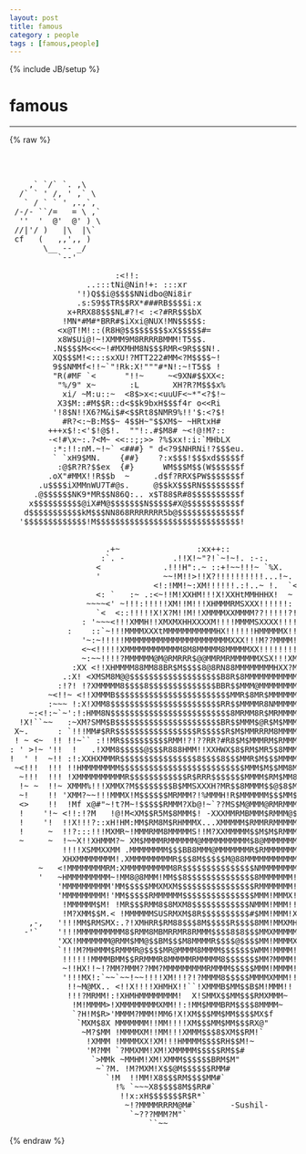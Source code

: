 ```yaml
---
layout: post
title: famous
category : people
tags : [famous,people]
---
```

{% include JB/setup %}
# famous
---
{% raw %}
<pre>



    ,` `/` `. ,\  
  /` ` &#039; /, &#039; ,` \   
   ` / ` ` &#039; ,.,`,   
 /-/- ``/=   = \ ,`  
  &#039;&#039;  &#039;  @&#039;  @&#039; ) \  
 //|&#039;/ )   |\  |\`    
 cf   (   ,,&#039;,, )   
       \__ -- _/    
          `--&#039;   

                      :&lt;!!:
                ..:::tNi@Nin!+: :::xr
              &#039;!)Q$$i@$$$$NNidbo@Ni8ir
              .s:S9$$TR$$RX*###RB$$$$i:x
            x+RRX88$$$NL#?!&lt; :&lt;?#RR$$$bX
           !MN*#M#*BRR#$iXxi@NUX!MN$$$$$:
          &lt;x@T!M!::(R8H@$$$$$$$$$xX$$$$$#=
          x8W$Ui@!~!XMMM9M8RRRRBMMM!T5$$.
         .N$$$$M&lt;&lt;&lt;~!#MXMHM8N$$$RMR&lt;9R$$$N!.
         XQ$$$M!&lt;:::sxXU!?MTT222#MM&lt;?M$$$$~!
         9$$NMMf&lt;!!~`&quot;!Rk:X!&quot;&quot;&quot;#*N!:~!T5$$ !
         &quot;R(#MF `&lt;      &quot;!!~     ~&lt;9XN#$$XX&lt;:
          &quot;%/9&quot; x~       :L       XH?R?M$$$x%
           xi/ ~M:u::~  &lt;8$&gt;x&lt;:&lt;uuUF&lt;~*&quot;&lt;?$!~
          X3$M::#M$$R::d&lt;$$k9bxH$$$f4r o&lt;&lt;Ri
         &#039;!8$N!!X6?M&amp;i$#&lt;$$Rt8$NMR9%!!&#039;$:&lt;?$!
           #R?&lt;:~B:M$$~ 4$$H~&quot;$$XM$~ ~HRtxH#
        +++x$!:&lt;&#039;$!@$!.  &quot;&quot;!:.#$M8# ~&lt;!@!M?::
        -&lt;!#\x~:.?&lt;M~ &lt;&lt;::;;&gt;&gt; ?%$xx!:i:`MHbLX
         :*:!!:nM.~!~` &lt;###} &quot; d&lt;?9$NHRNi!?$$$eu.
         ` `xH9$MN.    {##}    ?:x$$$!$$$xd$$$$$f
          :@$R?R?$$ex  {#}      WM$$$M$$(W$$$$$$f
        .oX&quot;#MMX!!R$$b  ~     .d$f?RRX$PW$$$$$$$f
      .u$$$$iXMMnWU7T#@s.     @$$kX$$$RN$$$$$$$$f
     .@$$$$$$NK9*MR$$N86Q:.. x$T88$R#8$$$$$$$$$$f
    x$$$$$$$$$$@iX#M@$$$$$$$N$$$$$#X@$$$$$$$$$$$f
   d$$$$$$$$$$$kM$$$NN868RRRRRRR5b@$$$$$$$$$$$$$f
  &#039;$$$$$$$$$$$$$!M$$$$$$$$$$$$$$$$$$$$$$$$$$$$$$!


                    .+~                :xx++::
                   :`. -          .!!X!~&quot;?!`~!~!. :-:.
                  &lt;             .!!!H&quot;:.~ ::+!~~!!!~ `%X.
                  &#039;             ~~!M!!&gt;!!X?!!!!!!!!!!...!~.
                              &lt;!:!MM!~:XM!!!!!!.:!..~ !.  `&lt;
                  &lt;: `   :~ .:&lt;~!!M!XXHM!!!X!XXHtMMHHHX!  ~ ~
                ~~~~&lt;&#039; ~!!!:!!!!!XM!!M!!!XHMMMRMSXXX!!!!!!:  &lt;`
                  `&lt;  &lt;::!!!!!X!X?M!!M!!XMMMMXXMMMM??!!!!!?!:~&lt;
               : &#039;~~~&lt;!!!XMMH!!XMXMXHHXXXXM!!!!MMMMSXXXX!!!!!!!~
            :    ::`~!!!MMMMXXXtMMMMMMMMMMMHX!!!!!!HMMMMMX!!!!!: ~
               &#039;~:~!!!!!MMMMMMMMMMMMMMMMMMMMMMXXX!!!M??MMMM!!X!!i:
               &lt;~&lt;!!!!!XMMMMMMMMMMMM8M8MMMMM8MMMMMXX!!!!!!!!X!?t?!:
               ~:~~!!!!?MMMMMM@M@RMRRR$@@MMRMRMMMMMMXSX!!!XMMMX&lt;?X!
             :XX &lt;!!XHMMMM88MM88BR$M$$$$8@8RN88MMMMMMMMHXX?MMMMMX!!!
           .:X! &lt;XMSM8M@@$$$$$$$$$$$$$$$$$$$B8R$8MMMMMMMMMMMMMMMMX!X
          :!?! !?XMMMMM8$$$$8$$$$$$$$$$$$$$BBR$$MMM@MMMMMMMMMMMMMM!!X
        ~&lt;!!~ &lt;!!XMMMB$$$$$$$$$$$$$$$$$$$$$$$$MMR$8MR$MMMMMMMMMMMMM!?!:
        :~~~ !:X!XMM8$$$$$$$$$$$$$$$$$$$$$$$RR$$MMMMR8NMMMMMMMMMMMMM&lt;!`-
    ~:&lt;!:~`~&#039;:!:HMM8N$$$$$$$$$$$$$$$$$$$$$$$$$8MRMM8R$MRMMMMMMMMRMMMX!
  !X!``~~   :~XM?SMM$B$$$$$$$$$$$$$$$$$$$$$$BR$$MMM$@R$M$MMMMMM$MMMMX?L
 X~.      : `!!!MM#$RR$$$$$$$$$$$$$$$$$R$$$$$R$M$MMRRRM8MMMMMMM$$MMMM!?:
 ! ~ &lt;~  !! !!~`` :!!MR$$$$$$$$$$RMM!?!??RR?#R8$M$MMMRM$RMMMM8MM$MMM!M!:&gt;
: &#039; &gt;!~ &#039;!!  !   .!XMM8$$$$$@$$$R888HMM!!XXHWX$8$RM$MR5$8MMMMR$$@MMM!!!&lt; ~
!  &#039; !  ~!! :!:XXHXMMMR$$$$$$$$$$$$$$$$8$$$$8$$$MMR$M$$$MMMMMM$$$MMM!!!!
 ~&lt;!!!  !!! !!HMMMMMMMM$$$$$$$$$$$$$$$$$$$$$$$$$$MMM$M$$MM8MMMR$$MMXX!!!!/:`
  ~!!!  !!! !XMMMMMMMMMMR$$$$$$$$$$$$R$RRR$$$$$$$MMMM$RM$MM8MM$$$M8MMMX!!!!:
  !~ ~  !!~ XMMM%!!!XMMX?M$$$$$$$$B$MMSXXXH?MR$$8MMMM$$@$8$M$B$$$$B$MMMX!!!!
  ~!    !! &#039;XMM?~~!!!MMMX!M$$$$$$MRMMM?!%MMMH!R$MMMMMM$$$MM$8$$$$$$MR@M!!!!!
  &lt;&gt;    !!  !Mf x@#&quot;~!t?M~!$$$$$RMMM?Xb@!~`??MS$M@MMM@RMRMMM$$$$$$RMMMMM!!!!
  !    &#039;!~ &lt;!!:!?M   !@!M&lt;XM$$R5M$8MMM$! -XXXMMRMBMMM$RMMM@$R$BR$MMMMX??!X!!
  !    &#039;!  !!X!!!?::xH!HM:MM$RM8M$RHMMMX...XMMMMM$RMMRRMMMMMMM8MMMMMMMMX!!X!
  !     ~  !!?:::!!!MXMR~!MMMRMM8MMMMMS!!M?XXMMMMM$$M$M$RMMMM8$RMMMMMMMM%X!!
  ~     ~  !~~X!!XHMMM?~ XM$MMMMRMMMMMM@MMMMMMMMMM$8@MMMMMMMMRMMMMM?!MMM%HX!
           !!!!XSMMXXMM .MMMMMMMM$$$BB8MMM@MMMMMMMR$RMMMMMMMMMMMMMMMXX!?H!XX
           XHXMMMMMMMM!.XMMMMMMMMMR$$$8M$$$$$M@88MMMMMMMMMMMMMMM!XMMMXX!!!XM
      ~   &lt;!MMMMMMMMRM:XMMMMMMMMMM8R$$$$$$$$$$$$$$$NMMMMMMMM?!MM!M8MXX!!/t!M
      &#039;   ~HMMMMMMMMM~!MM8@8MMM!MM$$8$$$$$$$$$$$$$$8MMMMMMM!!XMMMM$8MR!MX!MM
          &#039;MMMMMMMMMM&#039;MM$$$$$MMXMXM$$$$$$$$$$$$$$$$RMMMMMMM!!MMM$$$$MMMMM&lt;!M
          &#039;MMMMMMMMM!&#039;MM$$$$$RMMMMMM$$$$$$$$$$$$$$$MMM!MMMX!!MM$$$$$M$$M$M!M
           !MMMMMM$M! !MR$$$RMM8$8MXM8$$$$$$$$$$$$NMMM!MMM!!!?MRR$$RXM$$MR!M
           !M?XMM$$M.&lt; !MMMMMMSUSRMXM$8R$$$$$$$$$$#$MM!MMM!X!t8$M$MMMHMRMMX$
    ,-,   &#039;!!!MM$RMSMX:.?!XMHRR$RM88$$$8M$$$$$R$$$$8MM!MMXMH!M$$RMMMMRNMMX!$
   -&#039;`    &#039;!!!MMMMMMMMMM8$RMM8MBMRRMR8RMMM$$$$8$8$$$MMXMMMMM!MR$MM!M?MMMMMM$
          &#039;XX!MMMMMMM@RMM$MM@$$BM$$$M8MMMMR$$$$@$$$$MM!MMMMXX$MRM!XH!!??XMMM
          `!!!M?MHMMM$RMMMR@$$$$MR@MMMM8MMMM$$$$$$$WMM!MMMM!M$RMM!!.MM!%M?~!
           !!!!!!MMMMBMM$$RRMMMR8MMMMMRMMMMM8$$$$$$$MM?MMMM!f#RM~    `~!!!~!
           ~!!HX!!~!?MM?MMM??MM?MMMMMMMMMRMMMM$$$$$MMM!MMMM!!
           &#039;!!!MX!:`~~`~~!~~!!!!XM!!!?!?MMMM8$$$$$MMMMXMMM!!
            !!~M@MX.. &lt;!!X!!!!XHMHX!!``!XMMMB$MM$$B$M!MMM!!
            !!!?MRMM!:!XHMHMMMMMMMM!  X!SMMX$$MM$$$RMXMMM~
             !M!MMMM&gt;!XMMMMMMMMXMM!!:!MM$MMMBRM$$$$8MMMM~
             `?H!M$R&gt;&#039;MMMM?MMM!MM6!X!XM$$$MM$MM$$$$MX$f
              `MXM$8X MMMMMMM!!MM!!!!XM$$$MM$MM$$$RX@&quot;
               ~M?$MM !MMMMXM!!MM!!!XMMM$$$8$XM$$RM!`
                !XMMM !MMMMXX!XM!!!HMMMM$$$$RH$$M!~
                &#039;M?MM `?MMXMM!XM!XMMMMM$$$$$RM$$#
                 `&gt;MMk ~MMHM!XM!XMMM$$$$$$BRM$M&quot;
                  ~`?M. !M?MXM!X$$@M$$$$$$RMM#
                    `!M  !!MM!X8$$$RM$$$$MM#`
                      !% `~~~X8$$$$8M$$RR#`
                       !!x:xH$$$$$$$R$R*`
                        ~!?MMMMRRRM@M#`       -Sushil-
                         `~???MMM?M&quot;`
                             ``~~ </pre>
{% endraw %}
